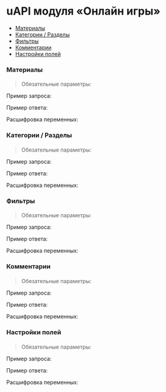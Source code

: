 # uAPI модуля «Онлайн игры»

- [Материалы](#module-stuff-entry)
- [Категории / Разделы](#module-stuff-category)
- [Фильтры](#module-stuff-filter)
- [Комментарии](#module-stuff-comments)
- [Настройки полей](#module-stuff-fields)

<a name="module-stuff-entry"></a>
### Материалы

####

> Обязательные параметры:

Пример запроса:


Пример ответа:


Расшифровка переменных:


<a name="module-stuff-category"></a>
### Категории / Разделы

####

> Обязательные параметры:

Пример запроса:


Пример ответа:


Расшифровка переменных:


<a name="module-stuff-filter"></a>
### Фильтры

####

> Обязательные параметры:

Пример запроса:


Пример ответа:


Расшифровка переменных:


<a name="module-stuff-comments"></a>
### Комментарии

####

> Обязательные параметры:

Пример запроса:


Пример ответа:


Расшифровка переменных:


<a name="module-stuff-fields"></a>
### Настройки полей

####

> Обязательные параметры:

Пример запроса:


Пример ответа:


Расшифровка переменных:
